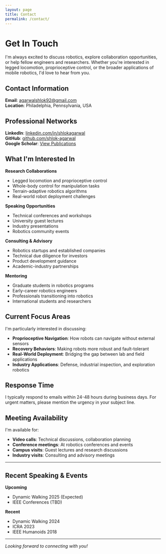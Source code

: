 ```yaml
---
layout: page
title: Contact
permalink: /contact/
---
```


# Get In Touch

I'm always excited to discuss robotics, explore collaboration opportunities, or help fellow engineers and researchers. Whether you're interested in legged locomotion, proprioceptive control, or the broader applications of mobile robotics, I'd love to hear from you.

## Contact Information

**Email**: [agarwalshlok92@gmail.com](mailto:agarwalshlok92@gmail.com)  
**Location**: Philadelphia, Pennsylvania, USA  

## Professional Networks

**LinkedIn**: [linkedin.com/in/shlokagarwal](https://linkedin.com/in/shlokagarwal)  
**GitHub**: [github.com/shlok-agarwal](https://github.com/shlok-agarwal)  
**Google Scholar**: [View Publications](https://scholar.google.com/citations?user=your_id)

## What I'm Interested In

**Research Collaborations**
- Legged locomotion and proprioceptive control
- Whole-body control for manipulation tasks
- Terrain-adaptive robotics algorithms
- Real-world robot deployment challenges

**Speaking Opportunities**
- Technical conferences and workshops
- University guest lectures
- Industry presentations
- Robotics community events

**Consulting & Advisory**
- Robotics startups and established companies
- Technical due diligence for investors
- Product development guidance
- Academic-industry partnerships

**Mentoring**
- Graduate students in robotics programs
- Early-career robotics engineers
- Professionals transitioning into robotics
- International students and researchers

## Current Focus Areas

I'm particularly interested in discussing:

- **Proprioceptive Navigation**: How robots can navigate without external sensors
- **Recovery Behaviors**: Making robots more robust and fault-tolerant
- **Real-World Deployment**: Bridging the gap between lab and field applications
- **Industry Applications**: Defense, industrial inspection, and exploration robotics

## Response Time

I typically respond to emails within 24-48 hours during business days. For urgent matters, please mention the urgency in your subject line.

## Meeting Availability

I'm available for:
- **Video calls**: Technical discussions, collaboration planning
- **Conference meetings**: At robotics conferences and events
- **Campus visits**: Guest lectures and research discussions
- **Industry visits**: Consulting and advisory meetings

---

## Recent Speaking & Events

**Upcoming**
- Dynamic Walking 2025 (Expected)
- IEEE Conferences (TBD)

**Recent**
- Dynamic Walking 2024
- ICRA 2023
- IEEE Humanoids 2018

---

*Looking forward to connecting with you!*